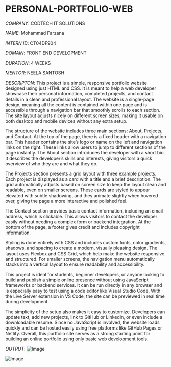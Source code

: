 # PERSONAL-PORTFOLIO-WEB
*COMPANY*: CODTECH IT SOLUTIONS

*NAME*: Mohammad Farzana

*INTERN ID*: CT04DF904

*DOMAIN*: FRONT END DEVELOPMENT

*DURATION*: 4 WEEKS

*MENTOR*: NEELA SANTOSH

*DESCRIPTON*:
This project is a simple, responsive portfolio website designed using just HTML and CSS. It is meant to help a web developer showcase their personal information, completed projects, and contact details in a clean and professional layout. The website is a single-page design, meaning all the content is contained within one page and is accessible through a navigation bar that smoothly scrolls to each section. The site layout adjusts nicely on different screen sizes, making it usable on both desktop and mobile devices without any extra setup.

The structure of the website includes three main sections: About, Projects, and Contact. At the top of the page, there is a fixed header with a navigation bar. This header contains the site’s logo or name on the left and navigation links on the right. These links allow users to jump to different sections of the page instantly. The About section introduces the developer with a short bio. It describes the developer’s skills and interests, giving visitors a quick overview of who they are and what they do.

The Projects section presents a grid layout with three example projects. Each project is displayed as a card with a title and a brief description. The grid automatically adjusts based on screen size to keep the layout clean and readable, even on smaller screens. These cards are styled to appear elevated with subtle shadowing, and they animate slightly when hovered over, giving the page a more interactive and polished feel.

The Contact section provides basic contact information, including an email address, which is clickable. This allows visitors to contact the developer easily without needing a complex form or backend integration. At the bottom of the page, a footer gives credit and includes copyright information.

Styling is done entirely with CSS and includes custom fonts, color gradients, shadows, and spacing to create a modern, visually pleasing design. The layout uses Flexbox and CSS Grid, which help make the website responsive and structured. For smaller screens, the navigation menu automatically stacks into a vertical layout to ensure readability and accessibility.

This project is ideal for students, beginner developers, or anyone looking to build and publish a simple online presence without using JavaScript frameworks or backend services. It can be run directly in any browser and is especially easy to test using a code editor like Visual Studio Code. With the Live Server extension in VS Code, the site can be previewed in real time during development.

The simplicity of the setup also makes it easy to customize. Developers can update text, add new projects, link to GitHub or LinkedIn, or even include a downloadable resume. Since no JavaScript is involved, the website loads quickly and can be hosted easily using free platforms like GitHub Pages or Netlify. Overall, this portfolio site serves as a strong starting point for building an online portfolio using only basic web development tools.


*OUTPUT*:
![Image](https://github.com/user-attachments/assets/1515f8e0-6452-4daa-b00c-699f36dc1939)


![Image](https://github.com/user-attachments/assets/7bee3236-5c87-4a55-8875-363b97c78572)
